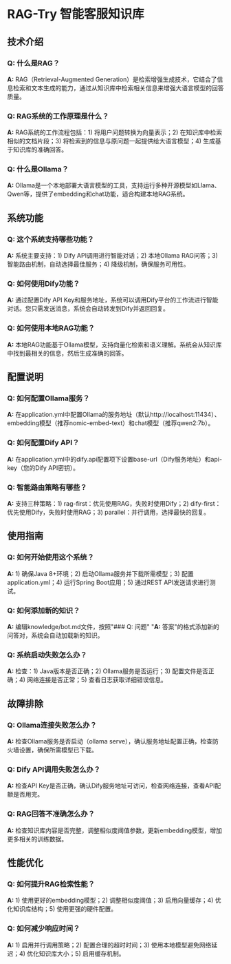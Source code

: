 # RAG-Try 智能客服知识库

## 技术介绍

### Q: 什么是RAG？
**A:** RAG（Retrieval-Augmented Generation）是检索增强生成技术，它结合了信息检索和文本生成的能力，通过从知识库中检索相关信息来增强大语言模型的回答质量。

### Q: RAG系统的工作原理是什么？
**A:** RAG系统的工作流程包括：1) 将用户问题转换为向量表示；2) 在知识库中检索相似的文档片段；3) 将检索到的信息与原问题一起提供给大语言模型；4) 生成基于知识库的准确回答。

### Q: 什么是Ollama？
**A:** Ollama是一个本地部署大语言模型的工具，支持运行多种开源模型如Llama、Qwen等，提供了embedding和chat功能，适合构建本地RAG系统。

## 系统功能

### Q: 这个系统支持哪些功能？
**A:** 系统主要支持：1) Dify API调用进行智能对话；2) 本地Ollama RAG问答；3) 智能路由机制，自动选择最佳服务；4) 降级机制，确保服务可用性。

### Q: 如何使用Dify功能？
**A:** 通过配置Dify API Key和服务地址，系统可以调用Dify平台的工作流进行智能对话。您只需发送消息，系统会自动转发到Dify并返回回复。

### Q: 如何使用本地RAG功能？
**A:** 本地RAG功能基于Ollama模型，支持向量化检索和语义理解。系统会从知识库中找到最相关的信息，然后生成准确的回答。

## 配置说明

### Q: 如何配置Ollama服务？
**A:** 在application.yml中配置Ollama的服务地址（默认http://localhost:11434）、embedding模型（推荐nomic-embed-text）和chat模型（推荐qwen2:7b）。

### Q: 如何配置Dify API？
**A:** 在application.yml中的dify.api配置项下设置base-url（Dify服务地址）和api-key（您的Dify API密钥）。

### Q: 智能路由策略有哪些？
**A:** 支持三种策略：1) rag-first：优先使用RAG，失败时使用Dify；2) dify-first：优先使用Dify，失败时使用RAG；3) parallel：并行调用，选择最快的回复。

## 使用指南

### Q: 如何开始使用这个系统？
**A:** 1) 确保Java 8+环境；2) 启动Ollama服务并下载所需模型；3) 配置application.yml；4) 运行Spring Boot应用；5) 通过REST API发送请求进行测试。

### Q: 如何添加新的知识？
**A:** 编辑knowledge/bot.md文件，按照"### Q: 问题" "**A:** 答案"的格式添加新的问答对，系统会自动加载新的知识。

### Q: 系统启动失败怎么办？
**A:** 检查：1) Java版本是否正确；2) Ollama服务是否运行；3) 配置文件是否正确；4) 网络连接是否正常；5) 查看日志获取详细错误信息。

## 故障排除

### Q: Ollama连接失败怎么办？
**A:** 检查Ollama服务是否启动（ollama serve），确认服务地址配置正确，检查防火墙设置，确保所需模型已下载。

### Q: Dify API调用失败怎么办？
**A:** 检查API Key是否正确，确认Dify服务地址可访问，检查网络连接，查看API配额是否用完。

### Q: RAG回答不准确怎么办？
**A:** 检查知识库内容是否完整，调整相似度阈值参数，更新embedding模型，增加更多相关的训练数据。

## 性能优化

### Q: 如何提升RAG检索性能？
**A:** 1) 使用更好的embedding模型；2) 调整相似度阈值；3) 启用向量缓存；4) 优化知识库结构；5) 使用更强的硬件配置。

### Q: 如何减少响应时间？
**A:** 1) 启用并行调用策略；2) 配置合理的超时时间；3) 使用本地模型避免网络延迟；4) 优化知识库大小；5) 启用缓存机制。

